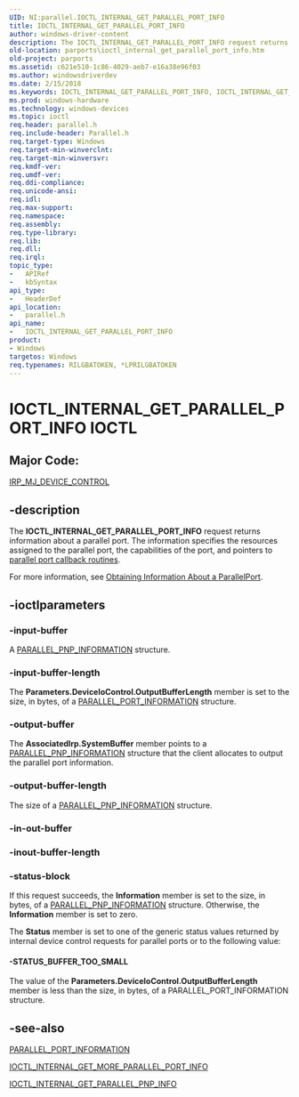 ```yaml
---
UID: NI:parallel.IOCTL_INTERNAL_GET_PARALLEL_PORT_INFO
title: IOCTL_INTERNAL_GET_PARALLEL_PORT_INFO
author: windows-driver-content
description: The IOCTL_INTERNAL_GET_PARALLEL_PORT_INFO request returns information about a parallel port.
old-location: parports\ioctl_internal_get_parallel_port_info.htm
old-project: parports
ms.assetid: c621e510-1c86-4029-aeb7-e16a38e96f03
ms.author: windowsdriverdev
ms.date: 2/15/2018
ms.keywords: IOCTL_INTERNAL_GET_PARALLEL_PORT_INFO, IOCTL_INTERNAL_GET_PARALLEL_PORT_INFO control code [Parallel Ports], cisspd_c38efa0a-2f2b-481d-82e2-911a152430fd.xml, parallel/IOCTL_INTERNAL_GET_PARALLEL_PORT_INFO, parports.ioctl_internal_get_parallel_port_info
ms.prod: windows-hardware
ms.technology: windows-devices
ms.topic: ioctl
req.header: parallel.h
req.include-header: Parallel.h
req.target-type: Windows
req.target-min-winverclnt: 
req.target-min-winversvr: 
req.kmdf-ver: 
req.umdf-ver: 
req.ddi-compliance: 
req.unicode-ansi: 
req.idl: 
req.max-support: 
req.namespace: 
req.assembly: 
req.type-library: 
req.lib: 
req.dll: 
req.irql: 
topic_type:
-	APIRef
-	kbSyntax
api_type:
-	HeaderDef
api_location:
-	parallel.h
api_name:
-	IOCTL_INTERNAL_GET_PARALLEL_PORT_INFO
product:
- Windows
targetos: Windows
req.typenames: RILGBATOKEN, *LPRILGBATOKEN
---
```


# IOCTL_INTERNAL_GET_PARALLEL_PORT_INFO IOCTL


##  Major Code: 


[IRP_MJ_DEVICE_CONTROL](https://docs.microsoft.com/en-us/windows-hardware/drivers/kernel/irp-mj-device-control)

## -description


The <b>IOCTL_INTERNAL_GET_PARALLEL_PORT_INFO</b> request returns information about a parallel port. The information specifies the resources assigned to the parallel port, the capabilities of the port, and pointers to <a href="https://msdn.microsoft.com/library/windows/hardware/ff544307">parallel port callback routines</a>.

For more information, see <a href="https://msdn.microsoft.com/d8ae2296-05b6-419a-93cc-00fcb12d41fe">Obtaining Information About a ParallelPort</a>.


## -ioctlparameters




### -input-buffer

A <a href="..\parallel\ns-parallel-_parallel_pnp_information.md">PARALLEL_PNP_INFORMATION</a> structure. 


### -input-buffer-length

The <b>Parameters.DeviceIoControl.OutputBufferLength</b> member is set to the size, in bytes, of a <a href="..\parallel\ns-parallel-_parallel_port_information.md">PARALLEL_PORT_INFORMATION</a> structure. 


### -output-buffer

The <b>AssociatedIrp.SystemBuffer</b> member points to a <a href="..\parallel\ns-parallel-_parallel_pnp_information.md">PARALLEL_PNP_INFORMATION</a> structure that the client allocates to output the parallel port information.


### -output-buffer-length

The size of a <a href="..\parallel\ns-parallel-_parallel_pnp_information.md">PARALLEL_PNP_INFORMATION</a> structure.


### -in-out-buffer








### -inout-buffer-length








### -status-block

If this request succeeds, the <b>Information</b> member is set to the size, in bytes, of a <a href="..\parallel\ns-parallel-_parallel_pnp_information.md">PARALLEL_PNP_INFORMATION</a> structure. Otherwise, the <b>Information</b> member is set to zero. 

The <b>Status</b> member is set to one of the generic status values returned by internal device control requests for parallel ports or to the following value:




#### -STATUS_BUFFER_TOO_SMALL

The value of the <b>Parameters.DeviceIoControl.OutputBufferLength</b> member is less than the size, in bytes, of a PARALLEL_PORT_INFORMATION structure.


## -see-also

<a href="..\parallel\ns-parallel-_parallel_port_information.md">PARALLEL_PORT_INFORMATION</a>



<a href="..\parallel\ni-parallel-ioctl_internal_get_more_parallel_port_info.md">IOCTL_INTERNAL_GET_MORE_PARALLEL_PORT_INFO</a>



<a href="..\parallel\ni-parallel-ioctl_internal_get_parallel_pnp_info.md">IOCTL_INTERNAL_GET_PARALLEL_PNP_INFO</a>



 

 


